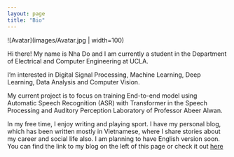 ```yaml
---
layout: page
title: "Bio"
---
```


![Avatar](images/Avatar.jpg | width=100)

Hi there! My name is Nha Do and I am currently a student in the Department of Electrical and Computer Engineering at UCLA.

I’m interested in Digital Signal Processing, Machine Learning, Deep Learning, Data Analysis and Computer Vision.

My current project is to focus on training End-to-end model using Automatic Speech Recognition (ASR) with Transformer in the Speech Processing and Auditory Perception Laboratory of Professor Abeer Alwan.

In my free time, I enjoy writing and playing sport. I have my personal blog, which has been written mostly in Vietnamese, where I share stories about my career and social life also. I am planning to have English version soon. You can find the link to my blog on the left of this page or check it out [here](https://nhavtdo.wordpress.com/)

